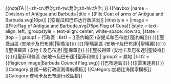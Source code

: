 <noinclude>
{{noteTA
|1=zh-cn:乔治;zh-tw:喬治;zh-hk:佐治;
}}
</noinclude>{{Navbox
|name   = Divisions of Antigua and Barbuda
|title  = [[File:Coat of arms of Antigua and Barbuda.svg|16px]] [[安提瓜和巴布达行政区划]]
|titlestyle = 
|image  = [[File:Flag of Antigua and Barbuda.svg|75px|Flag of Cuba]]
|style  = text-align: left;
|groupstyle = text-align: center; white-space: nowrap;
|state  = 
|top    = 
| group1 = 行政區
| list1 =  [[圣约翰区 (安提瓜和巴布达)|聖約翰]]{{·}}[[聖喬治區 (安地卡及巴布達)|聖喬治]]{{·}}[[聖瑪麗區 (安地卡及巴布達)|聖瑪麗]]{{·}}[[聖保羅區 (安地卡及巴布達)|聖保羅]]{{·}}[[聖彼得區 (安地卡及巴布達)|聖彼得]]{{·}}[[聖菲利普區 (安地卡及巴布達)|聖菲利普]]
| group2 = 屬地
| list2 =  {{flagicon image|Barbuda Council Flag.svg}} [[巴布達島]]{{·}}[[雷東達島]]
}}<noinclude>
[[Category:各國一級行政區劃導航模板]]
[[Category:加勒比海國家模板]]
[[Category:安地卡及巴布達行政區劃]]
</noinclude>